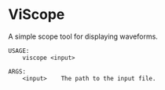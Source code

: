 ViScope
====

A simple scope tool for displaying waveforms.


```
USAGE:
    viscope <input>

ARGS:
    <input>    The path to the input file.
```